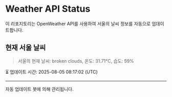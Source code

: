 
# Weather API Status

이 리포지토리는 OpenWeather API를 사용하여 서울의 날씨 정보를 자동으로 업데이트합니다.

## 현재 서울 날씨
> 서울의 현재 날씨: broken clouds, 온도: 31.71°C, 습도: 59%

⏳ 업데이트 시간: 2025-08-05 08:17:02 (UTC)

---
자동 업데이트 봇에 의해 관리됩니다.

